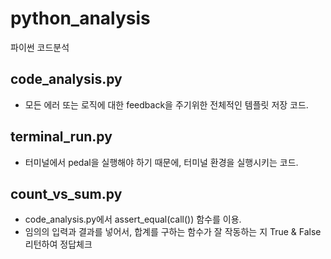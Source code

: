 # python_analysis
파이썬 코드분석


## code_analysis.py
- 모든 에러 또는 로직에 대한 feedback을 주기위한 전체적인 템플릿 저장 코드.

## terminal_run.py
- 터미널에서 pedal을 실행해야 하기 때문에, 터미널 환경을 실행시키는 코드.


## count_vs_sum.py

- code_analysis.py에서 assert_equal(call()) 함수를 이용.
- 임의의 입력과 결과를 넣어서, 합계를 구하는 함수가 잘 작동하는 지 True & False 리턴하여 정답체크
